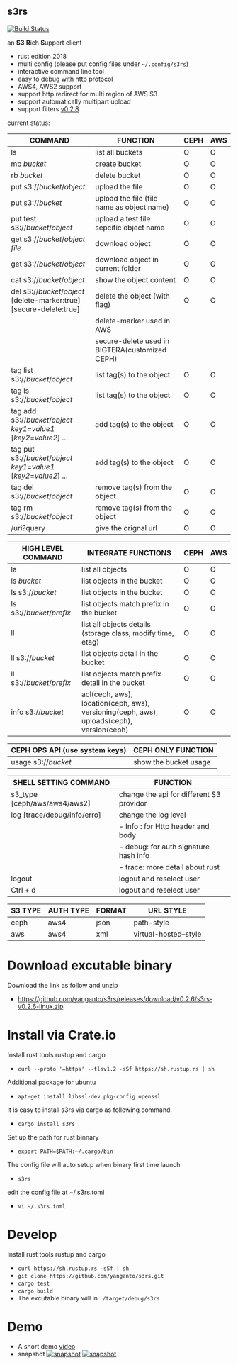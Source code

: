 s3rs 
---
[![Build Status](https://travis-ci.com/yanganto/s3rs.svg?branch=master)](https://travis-ci.com/yanganto/s3rs)  

an **S3** **R**ich **S**upport client
- rust edition 2018
- multi config (please put config files under `~/.config/s3rs`)
- interactive command line tool
- easy to debug with http protocol
- AWS4, AWS2 support
- support http redirect for multi region of AWS S3
- support automatically multipart upload
- support filters [v0.2.8](https://www.ant-lab.tw/2019-09-21/)

current status:  

| COMMAND                                                              | FUNCTION                                       | CEPH | AWS |
|----------------------------------------------------------------------|------------------------------------------------|------|-----|
| ls                                                                   | list all buckets                               | O    | O   |
| mb _bucket_                                                          | create bucket                                  | O    | O   |
| rb _bucket_                                                          | delete bucket                                  | O    | O   |
| put <file> s3://_bucket_/_object_                                    | upload the file                                | O    | O   |
| put <file> s3://_bucket_                                             | upload the file (file name as object name)     | O    | O   |
| put test s3://_bucket_/_object_                                      | upload a test file sepcific object name        | O    | O   |
| get s3://_bucket_/_object_ _file_                                    | download object                                | O    | O   |
| get s3://_bucket_/_object_                                           | download object in current folder              | O    | O   |
| cat s3://_bucket_/_object_                                           | show the object content                        | O    | O   |
| del s3://_bucket_/_object_ [delete-marker:true] [secure-delete:true] | delete the object (with flag)                  | O    | O   |
|                                                                      | delete-marker used in AWS                      |      |     |
|                                                                      | secure-delete used in BIGTERA(customized CEPH) |      |     |
| tag list s3://_bucket_/_object_                                      | list tag(s) to the object                      | O    | O   |
| tag ls s3://_bucket_/_object_                                        | list tag(s) to the object                      | O    | O   |
| tag add s3://_bucket_/_object_ _key1_=_value1_ [_key2_=_value2_] ... | add tag(s) to the object                       | O    | O   |
| tag put s3://_bucket_/_object_ _key1_=_value1_ [_key2_=_value2_] ... | add tag(s) to the object                       | O    | O   |
| tag del s3://_bucket_/_object_                                       | remove tag(s) from the object                  | O    | O   |
| tag rm s3://_bucket_/_object_                                        | remove tag(s) from the object                  | O    | O   |
| /uri?query                                                           | give the orignal url                           | O    | O   |

| HIGH LEVEL COMMAND        | INTEGRATE FUNCTIONS                                                                      | CEPH | AWS |
|---------------------------|------------------------------------------------------------------------------------------|------|-----|
| la                        | list all objects                                                                         | O    | O   |
| ls _bucket_               | list objects in the bucket                                                               | O    | O   |
| ls s3://_bucket_          | list objects in the bucket                                                               | O    | O   |
| ls s3://_bucket_/_prefix_ | list objects match prefix in the bucket                                                  | O    | O   |
| ll                        | list all objects details (storage class, modify time, etag)                              | O    | O   |
| ll s3://_bucket_          | list objects detail in the bucket                                                        | O    | O   |
| ll s3://_bucket_/_prefix_ | list objects match prefix detail in the bucket                                           | O    | O   |
| info s3://_bucket_        | acl(ceph, aws), location(ceph, aws), versioning(ceph, aws), uploads(ceph), version(ceph) | O    | O   |

| CEPH OPS API (use system keys) | CEPH ONLY FUNCTION    |
|--------------------------------|-----------------------|
| usage s3://_bucket_            | show the bucket usage |


| SHELL SETTING COMMAND         | FUNCTION                                 |
|-------------------------------|------------------------------------------|
| s3\_type [ceph/aws/aws4/aws2] | change the api for different S3 providor |
| log [trace/debug/info/erro]   | change the log level                     |
|                               | - Info : for Http header and body        |
|                               | - debug: for auth signature hash info    |
|                               | - trace: more detail about rust          |
| logout                        | logout and reselect user                 |
| Ctrl + d                      | logout and reselect user                 |


| S3 TYPE | AUTH TYPE | FORMAT | URL STYLE            |
|---------|-----------|--------|----------------------|
| ceph    | aws4      | json   | path-style           |
| aws     | aws4      | xml    | virtual-hosted–style |

# Download excutable binary
Download the link as follow and unzip
- https://github.com/yanganto/s3rs/releases/download/v0.2.6/s3rs-v0.2.6-linux.zip

# Install via Crate.io
Install rust tools rustup and cargo 
- `curl --proto '=https' --tlsv1.2 -sSf https://sh.rustup.rs | sh`

Additional package for ubuntu
- `apt-get install libssl-dev pkg-config openssl`

It is easy to install s3rs via cargo as following command.
- `cargo install s3rs`

Set up the path for rust binnary
- `export PATH=$PATH:~/.cargo/bin`

The config file will auto setup when binary first time launch
- `s3rs`

edit the config file at ~/.s3rs.toml
- `vi ~/.s3rs.toml`


# Develop
Install rust tools rustup and cargo 
- `curl https://sh.rustup.rs -sSf | sh`
- `git clone https://github.com/yanganto/s3rs.git`
- `cargo test`
- `cargo build`
- The excutable binary will in `./target/debug/s3rs`

# Demo
- A short demo [video](https://youtu.be/MtPYhJnbMfs)
- snapshot
[![snapshot](https://raw.githubusercontent.com/yanganto/s3rs/master/example.png)](https://youtu.be/MtPYhJnbMfs)
[![snapshot](https://raw.githubusercontent.com/yanganto/s3rs/master/example2.png)](https://youtu.be/MtPYhJnbMfs)

